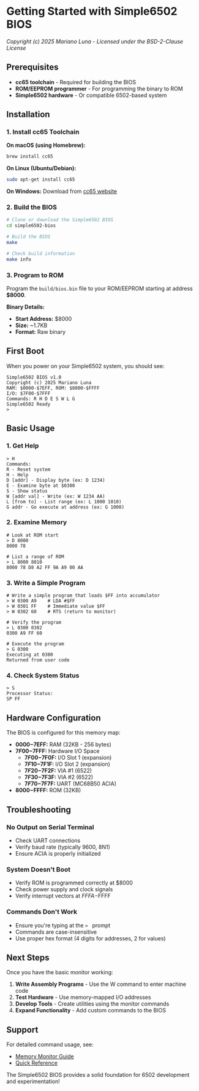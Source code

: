 # Getting Started with Simple6502 BIOS

*Copyright (c) 2025 Mariano Luna - Licensed under the BSD-2-Clause License*

## Prerequisites

- **cc65 toolchain** - Required for building the BIOS
- **ROM/EEPROM programmer** - For programming the binary to ROM
- **Simple6502 hardware** - Or compatible 6502-based system

## Installation

### 1. Install cc65 Toolchain

**On macOS (using Homebrew):**
```bash
brew install cc65
```

**On Linux (Ubuntu/Debian):**
```bash
sudo apt-get install cc65
```

**On Windows:**
Download from [cc65 website](https://cc65.github.io/)

### 2. Build the BIOS

```bash
# Clone or download the Simple6502 BIOS
cd simple6502-bios

# Build the BIOS
make

# Check build information
make info
```

### 3. Program to ROM

Program the `build/bios.bin` file to your ROM/EEPROM starting at address **$8000**.

**Binary Details:**
- **Start Address:** $8000
- **Size:** ~1.7KB
- **Format:** Raw binary

## First Boot

When you power on your Simple6502 system, you should see:

```
Simple6502 BIOS v1.0
Copyright (c) 2025 Mariano Luna
RAM: $0000-$7EFF, ROM: $8000-$FFFF
I/O: $7F00-$7FFF
Commands: R H D E S W L G
Simple6502 Ready
> 
```

## Basic Usage

### 1. Get Help
```
> H
Commands:
R - Reset system
H - Help
D [addr] - Display byte (ex: D 1234)
E - Examine byte at $0300
S - Show status
W [addr val] - Write (ex: W 1234 AA)
L [from to] - List range (ex: L 1000 1010)
G addr - Go execute at address (ex: G 1000)
```

### 2. Examine Memory
```
# Look at ROM start
> D 8000
8000 78

# List a range of ROM
> L 8000 8010
8000 78 D8 A2 FF 9A A9 00 AA
```

### 3. Write a Simple Program
```
# Write a simple program that loads $FF into accumulator
> W 0300 A9    # LDA #$FF
> W 0301 FF    # Immediate value $FF
> W 0302 60    # RTS (return to monitor)

# Verify the program
> L 0300 0302
0300 A9 FF 60

# Execute the program
> G 0300
Executing at 0300
Returned from user code
```

### 4. Check System Status
```
> S
Processor Status:
SP FF
```

## Hardware Configuration

The BIOS is configured for this memory map:

- **$0000-$7EFF:** RAM (32KB - 256 bytes)
- **$7F00-$7FFF:** Hardware I/O Space
  - **$7F00-$7F0F:** I/O Slot 1 (expansion)
  - **$7F10-$7F1F:** I/O Slot 2 (expansion)
  - **$7F20-$7F2F:** VIA #1 (6522)
  - **$7F30-$7F3F:** VIA #2 (6522)
  - **$7F70-$7F7F:** UART (MC68B50 ACIA)
- **$8000-$FFFF:** ROM (32KB)

## Troubleshooting

### No Output on Serial Terminal
- Check UART connections
- Verify baud rate (typically 9600, 8N1)
- Ensure ACIA is properly initialized

### System Doesn't Boot
- Verify ROM is programmed correctly at $8000
- Check power supply and clock signals
- Verify interrupt vectors at $FFFA-$FFFF

### Commands Don't Work
- Ensure you're typing at the `> ` prompt
- Commands are case-insensitive
- Use proper hex format (4 digits for addresses, 2 for values)

## Next Steps

Once you have the basic monitor working:

1. **Write Assembly Programs** - Use the W command to enter machine code
2. **Test Hardware** - Use memory-mapped I/O addresses
3. **Develop Tools** - Create utilities using the monitor commands
4. **Expand Functionality** - Add custom commands to the BIOS

## Support

For detailed command usage, see:
- [Memory Monitor Guide](MEMORY_MONITOR.md)
- [Quick Reference](QUICK_REFERENCE.md)

The Simple6502 BIOS provides a solid foundation for 6502 development and experimentation!